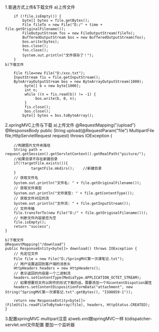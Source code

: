 ﻿1.普通方式上传&下载文件
	a)上传文件
		
		if (!file.isEmpty()) {
			byte[] bytes = file.getBytes();
			File fileTo = new File("D:/" + time + file.getOriginalFilename());
			FileOutputStream fos = new FileOutputStream(fileTo);
			BufferedOutputStream bos = new BufferedOutputStream(fos);
			bos.write(bytes);
			bos.close();
			fos.close();
			System.out.println("文件保存了！");
		}
	b)下载文件

		File file=new File("D:/xxx.txt");		
		InputStream fis = file.getInputStream();
		ByteArrayOutputStream bos = new ByteArrayOutputStream(1000);  
        	 byte[] b = new byte[1000];  
        	 int n;  
        	 while ((n = fis.read(b)) != -1) {  
           		  bos.write(b, 0, n);  
        	 }  
        	 fis.close();  
        	 bos.close();  
         	byte[] bytes = bos.toByteArray(); 
2.springMVC上传与下载
	a)上传文件
	@RequestMapping("/upload")
	@ResponseBody
	public String upload(@RequestParam("file") MultipartFile file,HttpServletRequest request) throws IOException {
	
		//构建图片文件夹路径
		String path = request.getSession().getServletContext().getRealPath("picture/");
		//如果目录不存在新建目录
		if(!targetFile.exists()){  
	            targetFile.mkdirs();    //新建目录
	    }  
		// 获取文件名
		System.out.println("文件名: " + file.getOriginalFilename());
		// 获取文件类型
		System.out.println("文件类型: " + file.getContentType());
		// 获取文件对应的流
		System.out.println("文件流: " + file.getInputStream());
		// 文件传输
		file.transferTo(new File("D:/" + file.getOriginalFilename()));
		// 判断文件内容是否为空
		file.isEmpty();
		return "success";
	}

	b)下载文件
	@RequestMapping("/download")
	public ResponseEntity<byte[]> download() throws IOException {
		// 先定位文件
		File file = new File("D:/SpringMVC第一次课笔记.txt");
		// 用户设置返回到客户端的消息头
		HttpHeaders headers = new HttpHeaders();
		// 表示返回的内容是一个二进制流
		headers.setContentType(MediaType.APPLICATION_OCTET_STREAM);
		// 如果想要将文件以附件的形式下载的话，需要添加一个叫contentDispotion属性
		headers.setContentDispositionFormData("attachment", new String("SpringMVC第一次课笔记.txt".getBytes(), "ISO8859-1"));

		return new ResponseEntity<byte[]>(FileUtils.readFileToByteArray(file), headers, HttpStatus.CREATED);
	}
3.配置springMVC multipart注意
	a)web.xml跟springMVC一样
	b)dispatcher-servlet.xml文件配置 要加一个监听器
	<!-- SpringMVC文件上传解析器 -->
	<bean id="multipartResolver" class="org.springframework.web.multipart.commons.CommonsMultipartResolver">
		<!-- one of the properties available; the maximum file size in bytes -->
		<property name="maxUploadSize" value="2097152"/>
	</bean>